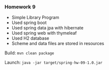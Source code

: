 ### Homework 9
- Simple Library Program
- Used spring boot
- Used spring data jpa with hibernate
- Used spring web with thymeleaf
- Used H2 database
- Scheme and data files are stored in resources

Build: `mvn clean package`

Launch: `java -jar target/spring-hw-09-1.0.jar`
